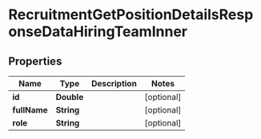 

# RecruitmentGetPositionDetailsResponseDataHiringTeamInner


## Properties

| Name | Type | Description | Notes |
|------------ | ------------- | ------------- | -------------|
|**id** | **Double** |  |  [optional] |
|**fullName** | **String** |  |  [optional] |
|**role** | **String** |  |  [optional] |



